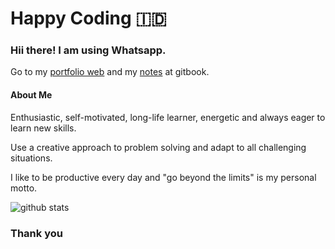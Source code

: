 # Happy Coding :indonesia:
### Hii there! I am using Whatsapp.
Go to my [portfolio web](https://dru.my.id/) and my [notes](https://badrudin-docs.gitbook.io/notes) at gitbook.

#### **About Me**
Enthusiastic, self-motivated, long-life learner, energetic and always eager to learn new skills.

Use a creative approach to problem solving and adapt to all challenging situations.

I like to be productive every day and "go beyond the limits" is my personal motto.

![github stats](https://github-readme-stats.vercel.app/api?username=druzxh&show_icons=true)

### Thank you
